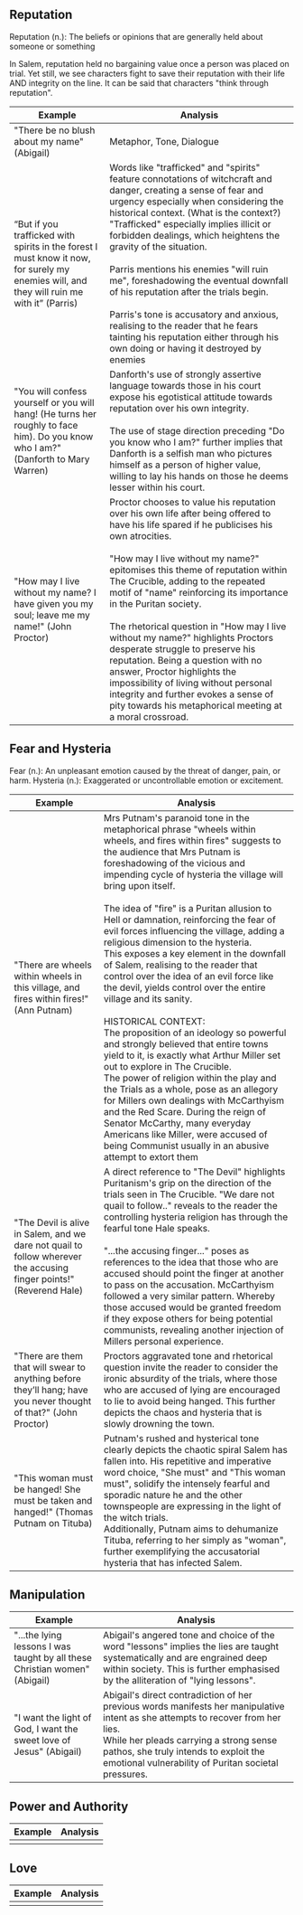 ## Reputation
Reputation (n.): The beliefs or opinions that are generally held about someone or something

In Salem, reputation held no bargaining value once a person was placed on trial. Yet still, we see characters fight to save their reputation with their life AND integrity on the line. It can be said that characters "think through reputation".

| Example                                                                                                                                   | Analysis                                                                                                                                                                                                                                                                                                                                                                                                                                                                                                                                                                                                                                                                            |
| ----------------------------------------------------------------------------------------------------------------------------------------- | ----------------------------------------------------------------------------------------------------------------------------------------------------------------------------------------------------------------------------------------------------------------------------------------------------------------------------------------------------------------------------------------------------------------------------------------------------------------------------------------------------------------------------------------------------------------------------------------------------------------------------------------------------------------------------------- |
| "There be no blush about my name" (Abigail)                                                                                               | Metaphor, Tone, Dialogue                                                                                                                                                                                                                                                                                                                                                                                                                                                                                                                                                                                                                                                            |
| “But if you trafficked with spirits in the forest I must know it now, for surely my enemies will, and they will ruin me with it” (Parris) | Words like "trafficked" and "spirits" feature connotations of witchcraft and danger, creating a sense of fear and urgency especially when considering the historical context. (What is the context?) <br>"Trafficked" especially implies illicit or forbidden dealings, which heightens the gravity of the situation.<br><br>Parris mentions his enemies "will ruin me", foreshadowing the eventual downfall of his reputation after the trials begin.<br><br>Parris's tone is accusatory and anxious, realising to the reader that he fears tainting his reputation either through his own doing or having it destroyed by enemies                                                 |
| "You will confess yourself or you will hang! (He turns her roughly to face him). Do you know who I am?" (Danforth to Mary Warren)         | Danforth's use of strongly assertive language towards those in his court expose his egotistical attitude towards reputation over his own integrity.<br><br>The use of stage direction preceding "Do you know who I am?" further implies that Danforth is a selfish man who pictures himself as a person of higher value, willing to lay his hands on those he deems lesser within his court.                                                                                                                                                                                                                                                                                        |
| "How may I live without my name? I have given you my soul; leave me my name!" (John Proctor)                                              | Proctor chooses to value his reputation over his own life after being offered to have his life spared if he publicises his own atrocities. <br><br>"How may I live without my name?" epitomises this theme of reputation within The Crucible, adding to the repeated motif of "name" reinforcing its importance in the Puritan society.<br><br>The rhetorical question in "How may I live without my name?" highlights Proctors desperate struggle to preserve his reputation. Being a question with no answer, Proctor highlights the impossibility of living without personal integrity and further evokes a sense of pity towards his metaphorical meeting at a moral crossroad. |
## Fear and Hysteria
Fear (n.): An unpleasant emotion caused by the threat of danger, pain, or harm.
Hysteria (n.): Exaggerated or uncontrollable emotion or excitement.

| Example                                                                                                             | Analysis                                                                                                                                                                                                                                                                                                                                                                                                                                                                                                                                                                                                                                                                                                                                                                                                                                                                                                                                                                                                                                                                                                                                               |
| ------------------------------------------------------------------------------------------------------------------- | ------------------------------------------------------------------------------------------------------------------------------------------------------------------------------------------------------------------------------------------------------------------------------------------------------------------------------------------------------------------------------------------------------------------------------------------------------------------------------------------------------------------------------------------------------------------------------------------------------------------------------------------------------------------------------------------------------------------------------------------------------------------------------------------------------------------------------------------------------------------------------------------------------------------------------------------------------------------------------------------------------------------------------------------------------------------------------------------------------------------------------------------------------ |
| "There are wheels within wheels in this village, and fires within fires!" (Ann Putnam)                              | Mrs Putnam's paranoid tone in the metaphorical phrase "wheels within wheels, and fires within fires" suggests to the audience that Mrs Putnam is foreshadowing of the vicious and impending cycle of hysteria the village will bring upon itself. <br><br>The idea of "fire" is a Puritan allusion to Hell or damnation, reinforcing the fear of evil forces influencing the village, adding a religious dimension to the hysteria. <br>This exposes a key element in the downfall of Salem, realising to the reader that control over the idea of an evil force like the devil, yields control over the entire village and its sanity.<br><br>HISTORICAL CONTEXT:<br>The proposition of an ideology so powerful and strongly believed that entire towns yield to it, is exactly what Arthur Miller set out to explore in The Crucible. <br>The power of religion within the play and the Trials as a whole, pose as an allegory for Millers own dealings with McCarthyism and the Red Scare.  During the reign of Senator McCarthy, many everyday Americans like Miller, were accused of being Communist usually in an abusive attempt to extort them |
| "The Devil is alive in Salem, and we dare not quail to follow wherever the accusing finger points!" (Reverend Hale) | A direct reference to "The Devil" highlights Puritanism's grip on the direction of the trials seen in The Crucible. "We dare not quail to follow.." reveals to the reader the controlling hysteria religion has through the fearful tone Hale speaks.<br><br>"...the accusing finger..." poses as references to the idea that those who are accused should point the finger at another to pass on the accusation. McCarthyism followed a very similar pattern. Whereby those accused would be granted freedom if they expose others for being potential communists, revealing another injection of Millers personal experience.                                                                                                                                                                                                                                                                                                                                                                                                                                                                                                                        |
| "There are them that will swear to anything before they’ll hang; have you never thought of that?" (John Proctor)    | Proctors aggravated tone and rhetorical question invite the reader to consider the ironic absurdity of the trials, where those who are accused of lying are encouraged to lie to avoid being hanged. This further depicts the chaos and hysteria that is slowly drowning the town.                                                                                                                                                                                                                                                                                                                                                                                                                                                                                                                                                                                                                                                                                                                                                                                                                                                                     |
| "This woman must be hanged! She must be taken and hanged!" (Thomas Putnam on Tituba)                                | Putnam's rushed and hysterical tone clearly depicts the chaotic spiral Salem has fallen into. His repetitive and imperative word choice, "She must" and "This woman must", solidify the intensely fearful and sporadic nature he and the other townspeople are expressing in the light of the witch trials. <br>Additionally, Putnam aims to dehumanize Tituba, referring to her simply as "woman", further exemplifying the accusatorial hysteria that has infected Salem.                                                                                                                                                                                                                                                                                                                                                                                                                                                                                                                                                                                                                                                                            |

## Manipulation

| Example                                                                    | Analysis                                                                                                                                                                                                                                                                      |
| -------------------------------------------------------------------------- | ----------------------------------------------------------------------------------------------------------------------------------------------------------------------------------------------------------------------------------------------------------------------------- |
| "...the lying lessons I was taught by all these Christian women" (Abigail) | Abigail's angered tone and choice of the word "lessons" implies the lies are taught systematically and are engrained deep within society. This is further emphasised by the alliteration of "lying lessons".                                                                  |
| "I want the light of God, I want the sweet love of Jesus" (Abigail)        | Abigail's direct contradiction of her previous words manifests her manipulative intent as she attempts to recover from her lies. <br>While her pleads carrying a strong sense pathos, she truly intends to exploit the emotional vulnerability of Puritan societal pressures. |

## Power and Authority

| Example | Analysis |
| ------- | -------- |
|         |          |

## Love

| Example | Analysis |
| ------- | -------- |
|         |          |

